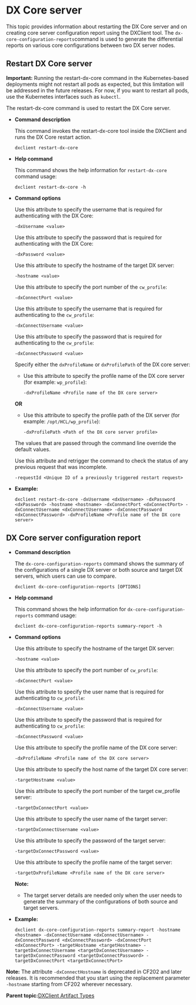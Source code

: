 # DX Core server

This topic provides information about restarting the DX Core server and on creating core server configuration report using the DXClient tool. The `dx-core-configuration-reports`command is used to generate the differential reports on various core configurations between two DX server nodes.

## Restart DX Core server

**Important:** Running the restart-dx-core command in the Kubernetes-based deployments might not restart all pods as expected, but this limitation will be addressed in the future releases. For now, if you want to restart all pods, use the Kubernetes interfaces such as `kubectl`.

The restart-dx-core command is used to restart the DX Core server.

-   **Command description**

    This command invokes the restart-dx-core tool inside the DXClient and runs the DX Core restart action.

    ```
    dxclient restart-dx-core
    ```

-   **Help command**

    This command shows the help information for `restart-dx-core` command usage:

    ```
    dxclient restart-dx-core -h
    ```

-   **Command options**

    Use this attribute to specify the username that is required for authenticating with the DX Core:

    ```
    -dxUsername <value> 
    ```

    Use this attribute to specify the password that is required for authenticating with the DX Core:

    ```
    -dxPassword <value>
    ```

    Use this attribute to specify the hostname of the target DX server:

    ```
    -hostname <value>
    ```

    Use this attribute to specify the port number of the `cw_profile`:

    ```
    -dxConnectPort <value>
    ```

    Use this attribute to specify the username that is required for authenticating to the `cw_profile`:

    ```
    -dxConnectUsername <value>
    ```

    Use this attribute to specify the password that is required for authenticating to the `cw_profile`:

    ```
    -dxConnectPassword <value>
    ```

    Specify either the `dxProfileName` or `dxProfilePath` of the DX core server:

    -   Use this attribute to specify the profile name of the DX core server \(for example: `wp_profile`\):

        ```
        -dxProfileName <Profile name of the DX core server>
        ```

    **OR**

    -   Use this attribute to specify the profile path of the DX server \(for example: `/opt/HCL/wp_profile`\):

        ```
        -dxProfilePath <Path of the DX core server profile> 
        ```

    The values that are passed through the command line override the default values.

    Use this attribute and retrigger the command to check the status of any previous request that was incomplete.

    ```
    -requestId <Unique ID of a previously triggered restart request>
    ```

-   **Example:**

    ```
    dxclient restart-dx-core -dxUsername <dxUsername> -dxPassword <dxPassword> -hostname <hostname> -dxConnectPort <dxConnectPort> -dxConnectUsername <dxConnectUsername> -dxConnectPassword <dxConnectPassword> -dxProfileName <Profile name of the DX core server>
    ```


## DX Core server configuration report

-   **Command description**

    The `dx-core-configuration-reports` command shows the summary of the configurations of a single DX server or both source and target DX servers, which users can use to compare.

    ```
    dxclient dx-core-configuration-reports [OPTIONS]
    ```

-   **Help command**

    This command shows the help information for `dx-core-configuration-reports` command usage:

    ```
    dxclient dx-core-configuration-reports summary-report -h
    ```

-   **Command options**

    Use this attribute to specify the hostname of the target DX server:

    ```
    -hostname <value>
    ```

    Use this attribute to specify the port number of `cw_profile`:

    ```
    -dxConnectPort <value>
    ```

    Use this attribute to specify the user name that is required for authenticating to `cw_profile`:

    ```
    -dxConnectUsername <value>
    ```

    Use this attribute to specify the password that is required for authenticating to `cw_profile`:

    ```
    -dxConnectPassword <value>
    ```

    Use this attribute to specify the profile name of the DX core server:

    ```
    -dxProfileName <Profile name of the DX core server>
    ```

    Use this attribute to specify the host name of the target DX core server:

    ```
    -targetHostname <value>
    ```

    Use this attribute to specify the port number of the target cw\_profile server:

    ```
    -targetDxConnectPort <value>
    ```

    Use this attribute to specify the user name of the target server:

    ```
    -targetDxConnectUsername <value>
    ```

    Use this attribute to specify the password of the target server:

    ```
    -targetDxConnectPassword <value>
    ```

    Use this attribute to specify the profile name of the target server:

    ```
    -targetDxProfileName <Profile name of the DX core server>
    ```

    **Note:**

    -   The target server details are needed only when the user needs to generate the summary of the configurations of both source and target servers.
-   **Example:**

    ```
    dxclient dx-core-configuration-reports summary-report -hostname <hostname> -dxConnectUsername <dxConnectUsername> -dxConnectPassword <dxConnectPassword> -dxConnectPort <dxConnectPort> -targetHostname <targetHostname> -targetDxConnectUsername <targetDxConnectUsername> -targetDxConnectPassword <targetDxConnectPassword> -targetDxConnectPort <targetDxConnectPort>
    ```


**Note:** The attribute `-dxConnectHostname` is deprecated in CF202 and later releases. It is recommended that you start using the replacement parameter `-hostname` starting from CF202 wherever necessary.

**Parent topic:**[DXClient Artifact Types](../containerization/dxclientartifacts.md)

